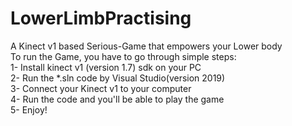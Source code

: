 # LowerLimbPractising<br>
A Kinect v1 based Serious-Game that empowers your Lower body<br>
To run the Game, you have to go through simple steps:<br>
  1- Install kinect v1 (version 1.7) sdk on your PC<br>
  2- Run the *.sln code by Visual Studio(version 2019)<br>
  3- Connect your Kinect v1 to your computer<br>
  4- Run the code and you'll be able to play the game<br>
  5- Enjoy!
